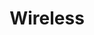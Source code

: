 ---
layout: homework
title: Wireless
icon: networking.svg
pdf: assets/under-construction.gif
tex: assets/under-construction.gif
word: assets/under-construction.gif
---